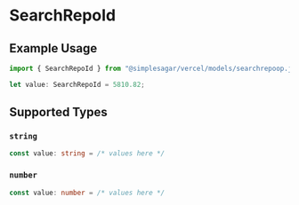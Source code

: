 # SearchRepoId

## Example Usage

```typescript
import { SearchRepoId } from "@simplesagar/vercel/models/searchrepoop.js";

let value: SearchRepoId = 5810.82;
```

## Supported Types

### `string`

```typescript
const value: string = /* values here */
```

### `number`

```typescript
const value: number = /* values here */
```

